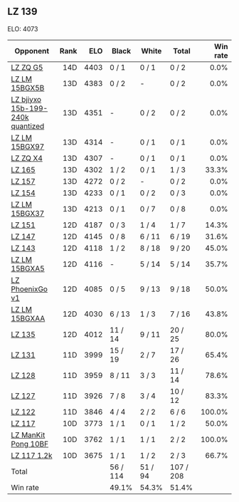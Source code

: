 ## LZ 139 ##

ELO: 4073

Opponent | Rank | ELO | Black | White | Total | Win rate
---------|-----:|----:|-------|-------|-------|-------:
[LZ ZQ G5](LZ%20ZQ%20G5.md) | 14D | 4403 | 0 / 1 | 0 / 1 | 0 / 2 | 0.0%
[LZ LM 15BGX5B](LZ%20LM%2015BGX5B.md) | 13D | 4383 | 0 / 2 | - | 0 / 2 | 0.0%
[LZ bjiyxo 15b-199-240k quantized](LZ%20bjiyxo%2015b-199-240k%20quantized.md) | 13D | 4351 | - | 0 / 2 | 0 / 2 | 0.0%
[LZ LM 15BGX97](LZ%20LM%2015BGX97.md) | 13D | 4314 | - | 0 / 1 | 0 / 1 | 0.0%
[LZ ZQ X4](LZ%20ZQ%20X4.md) | 13D | 4307 | - | 0 / 1 | 0 / 1 | 0.0%
[LZ 165](LZ%20165.md) | 13D | 4302 | 1 / 2 | 0 / 1 | 1 / 3 | 33.3%
[LZ 157](LZ%20157.md) | 13D | 4272 | 0 / 2 | - | 0 / 2 | 0.0%
[LZ 154](LZ%20154.md) | 13D | 4233 | 0 / 1 | 0 / 2 | 0 / 3 | 0.0%
[LZ LM 15BGX37](LZ%20LM%2015BGX37.md) | 13D | 4213 | 0 / 1 | 0 / 7 | 0 / 8 | 0.0%
[LZ 151](LZ%20151.md) | 12D | 4187 | 0 / 3 | 1 / 4 | 1 / 7 | 14.3%
[LZ 147](LZ%20147.md) | 12D | 4145 | 0 / 8 | 6 / 11 | 6 / 19 | 31.6%
[LZ 143](LZ%20143.md) | 12D | 4118 | 1 / 2 | 8 / 18 | 9 / 20 | 45.0%
[LZ LM 15BGXA5](LZ%20LM%2015BGXA5.md) | 12D | 4116 | - | 5 / 14 | 5 / 14 | 35.7%
[LZ PhoenixGo v1](LZ%20PhoenixGo%20v1.md) | 12D | 4085 | 0 / 5 | 9 / 13 | 9 / 18 | 50.0%
[LZ LM 15BGXAA](LZ%20LM%2015BGXAA.md) | 12D | 4030 | 6 / 13 | 1 / 3 | 7 / 16 | 43.8%
[LZ 135](LZ%20135.md) | 12D | 4012 | 11 / 14 | 9 / 11 | 20 / 25 | 80.0%
[LZ 131](LZ%20131.md) | 11D | 3999 | 15 / 19 | 2 / 7 | 17 / 26 | 65.4%
[LZ 128](LZ%20128.md) | 11D | 3959 | 8 / 11 | 3 / 3 | 11 / 14 | 78.6%
[LZ 127](LZ%20127.md) | 11D | 3926 | 7 / 8 | 3 / 4 | 10 / 12 | 83.3%
[LZ 122](LZ%20122.md) | 11D | 3846 | 4 / 4 | 2 / 2 | 6 / 6 | 100.0%
[LZ 117](LZ%20117.md) | 10D | 3773 | 1 / 1 | 0 / 1 | 1 / 2 | 50.0%
[LZ ManKit Pong 10BF](LZ%20ManKit%20Pong%2010BF.md) | 10D | 3762 | 1 / 1 | 1 / 1 | 2 / 2 | 100.0%
[LZ 117 1.2k](LZ%20117%201.2k.md) | 10D | 3675 | 1 / 1 | 1 / 2 | 2 / 3 | 66.7%
Total | | | 56 / 114 | 51 / 94 | 107 / 208 | 
Win rate| | | 49.1% | 54.3% | 51.4% | 
